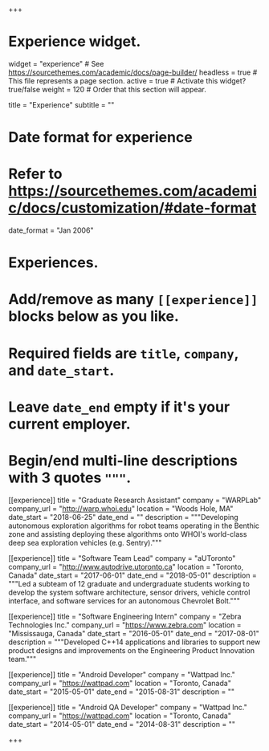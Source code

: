 +++
# Experience widget.
widget = "experience"  # See https://sourcethemes.com/academic/docs/page-builder/
headless = true  # This file represents a page section.
active = true  # Activate this widget? true/false
weight = 120  # Order that this section will appear.

title = "Experience"
subtitle = ""

# Date format for experience
#   Refer to https://sourcethemes.com/academic/docs/customization/#date-format
date_format = "Jan 2006"

# Experiences.
#   Add/remove as many `[[experience]]` blocks below as you like.
#   Required fields are `title`, `company`, and `date_start`.
#   Leave `date_end` empty if it's your current employer.
#   Begin/end multi-line descriptions with 3 quotes `"""`.
[[experience]]
  title = "Graduate Research Assistant"
  company = "WARPLab"
  company_url = "http://warp.whoi.edu"
  location = "Woods Hole, MA"
  date_start = "2018-06-25"
  date_end = ""
  description = """Developing autonomous exploration algorithms for robot teams operating in the Benthic zone and assisting deploying these algorithms onto WHOI's world-class deep sea exploration vehicles (e.g. Sentry)."""

[[experience]]
  title = "Software Team Lead"
  company = "aUToronto"
  company_url = "http://www.autodrive.utoronto.ca"
  location = "Toronto, Canada"
  date_start = "2017-06-01"
  date_end = "2018-05-01"
  description = """Led a subteam of 12 graduate and undergraduate students working to develop the system software architecture, sensor drivers, vehicle control interface, and software services for an autonomous Chevrolet Bolt."""

[[experience]]
  title = "Software Engineering Intern"
  company = "Zebra Technologies Inc."
  company_url = "https://www.zebra.com"
  location = "Mississauga, Canada"
  date_start = "2016-05-01"
  date_end = "2017-08-01"
  description = """Developed C++14 applications and libraries to support new product designs and improvements on the Engineering Product Innovation team."""

[[experience]]
  title = "Android Developer"
  company = "Wattpad Inc."
  company_url = "https://wattpad.com"
  location = "Toronto, Canada"
  date_start = "2015-05-01"
  date_end = "2015-08-31"
  description = ""

[[experience]]
  title = "Android QA Developer"
  company = "Wattpad Inc."
  company_url = "https://wattpad.com"
  location = "Toronto, Canada"
  date_start = "2014-05-01"
  date_end = "2014-08-31"
  description = ""

+++
